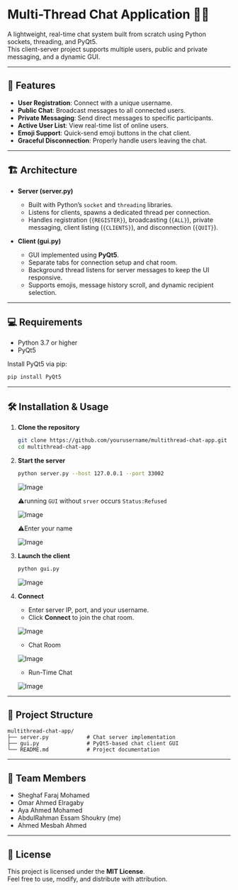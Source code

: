 # Multi-Thread Chat Application 💬🔗

A lightweight, real-time chat system built from scratch using Python sockets, threading, and PyQt5.  
This client-server project supports multiple users, public and private messaging, and a dynamic GUI.

---

## 🚀 Features

- **User Registration**: Connect with a unique username.  
- **Public Chat**: Broadcast messages to all connected users.  
- **Private Messaging**: Send direct messages to specific participants.  
- **Active User List**: View real-time list of online users.  
- **Emoji Support**: Quick-send emoji buttons in the chat client.  
- **Graceful Disconnection**: Properly handle users leaving the chat.

---

## 🏗️ Architecture

- **Server (server.py)**  
  - Built with Python’s `socket` and `threading` libraries.  
  - Listens for clients, spawns a dedicated thread per connection.  
  - Handles registration (`{REGISTER}`), broadcasting (`{ALL}`), private messaging, client listing (`{CLIENTS}`), and disconnection (`{QUIT}`).

- **Client (gui.py)**  
  - GUI implemented using **PyQt5**.  
  - Separate tabs for connection setup and chat room.  
  - Background thread listens for server messages to keep the UI responsive.  
  - Supports emojis, message history scroll, and dynamic recipient selection.

---

## 💻 Requirements

- Python 3.7 or higher  
- PyQt5  

Install PyQt5 via pip:

```bash
pip install PyQt5
```

---

## 🛠 Installation & Usage

1. **Clone the repository**  
   ```bash
   git clone https://github.com/yourusername/multithread-chat-app.git
   cd multithread-chat-app
   ```

2. **Start the server**  
   ```bash
   python server.py --host 127.0.0.1 --port 33002
   ```
   ![Image](https://github.com/user-attachments/assets/f74a3eca-a386-43c6-b6d3-0f65439f627a)

   ⚠️running ```GUI``` without ```srver``` occurs ```Status:Refused```

   ![Image](https://github.com/user-attachments/assets/64b358f9-1030-4360-b5ff-078135a27e0f)

   ⚠️Enter your name

   ![Image](https://github.com/user-attachments/assets/9f51f1fa-f1d5-4017-8f3c-fc37b0d40200)



4. **Launch the client**  
   ```bash
   python gui.py
   ```
   ![Image](https://github.com/user-attachments/assets/6071998d-6231-40a1-ade2-90854a470768)
   

5. **Connect**  
   - Enter server IP, port, and your username.  
   - Click **Connect** to join the chat room.

   ![Image](https://github.com/user-attachments/assets/6127d7b6-ff31-4f9b-b268-06c60844ed64)

   - Chat Room
     
   ![Image](https://github.com/user-attachments/assets/05982962-779f-4326-99ed-5dadb006e720)

    
   - Run-Time Chat

   ![Image](https://github.com/user-attachments/assets/06422673-6d63-4b76-a674-2e46aa4cdd9d)
    
---
## 📂 Project Structure

```
multithread-chat-app/
├── server.py            # Chat server implementation
├── gui.py               # PyQt5-based chat client GUI
└── README.md            # Project documentation
```

---

## 👥 Team Members

- Sheghaf Faraj Mohamed     
- Omar Ahmed Elragaby  
- Aya Ahmed Mohamed 
- AbdulRahman Essam Shoukry (me)
- Ahmed Mesbah Ahmed 

---

## 📜 License

This project is licensed under the **MIT License**.  
Feel free to use, modify, and distribute with attribution.

